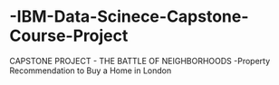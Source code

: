 # -IBM-Data-Scinece-Capstone-Course-Project
CAPSTONE PROJECT - THE BATTLE OF NEIGHBORHOODS -Property Recommendation to Buy a Home in London
